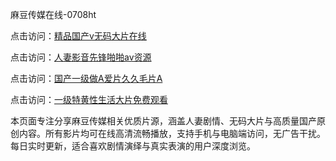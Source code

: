 麻豆传媒在线-0708ht

点击访问：<a href="https://heiliaowzu4ur.pages.dev">精品国产v无码大片在线</a>

点击访问：<a href="https://heiliaozj3tjd.pages.dev">人妻影音先锋啪啪av资源</a>

点击访问：<a href="https://heiliaoe8ajia.pages.dev">国产一级做A爱片久久毛片A</a>

点击访问：<a href="https://heiliaoxqkkct.pages.dev">一级特黄性生活大片免费观看</a>

本页面专注分享麻豆传媒相关优质片源，涵盖人妻剧情、无码大片与高质量国产原创内容。所有影片均可在线高清流畅播放，支持手机与电脑端访问，无广告干扰。每日实时更新，适合喜欢剧情演绎与真实表演的用户深度浏览。

<span style="display:none;">[Canonical link](https://github.com/doi20250708/doi13 ）</span>
